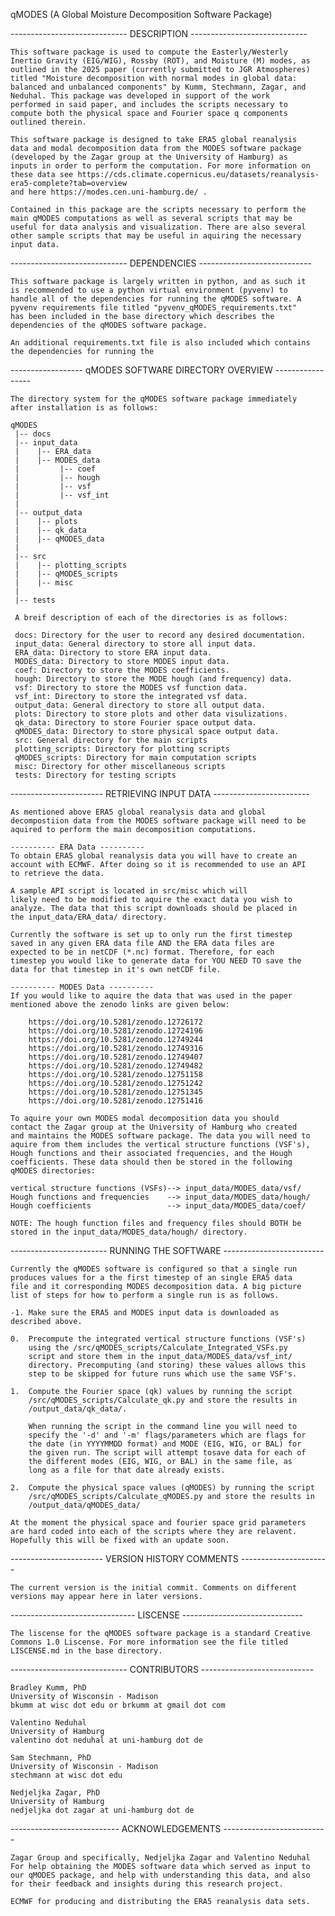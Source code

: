 qMODES (A Global Moisture Decomposition Software Package)

----------------------------- DESCRIPTION -----------------------------

    This software package is used to compute the Easterly/Westerly 
    Inertio Gravity (EIG/WIG), Rossby (ROT), and Moisture (M) modes, as
    outlined in the 2025 paper (currently submitted to JGR Atmospheres)
    titled "Moisture decomposition with normal modes in global data: 
    balanced and unbalanced components" by Kumm, Stechmann, Zagar, and
    Neduhal. This package was developed in support of the work 
    performed in said paper, and includes the scripts necessary to 
    compute both the physical space and Fourier space q components 
    outlined therein.

    This software package is designed to take ERA5 global reanalysis 
    data and modal decomposition data from the MODES software package 
    (developed by the Zagar group at the University of Hamburg) as 
    inputs in order to perform the computation. For more information on 
    these data see https://cds.climate.copernicus.eu/datasets/reanalysis-era5-complete?tab=overview 
    and here https://modes.cen.uni-hamburg.de/ .

    Contained in this package are the scripts necessary to perform the 
    main qMODES computations as well as several scripts that may be 
    useful for data analysis and visualization. There are also several
    other sample scripts that may be useful in aquiring the necessary 
    input data.


----------------------------- DEPENDENCIES ----------------------------

    This software package is largely written in python, and as such it 
    is recommended to use a python virtual environment (pyvenv) to 
    handle all of the dependencies for running the qMODES software. A 
    pyvenv requirements file titled "pyvenv_qMODES_requirements.txt" 
    has been included in the base directory which describes the 
    dependencies of the qMODES software package.

    An additional requirements.txt file is also included which contains 
    the dependencies for running the 


------------------ qMODES SOFTWARE DIRECTORY OVERVIEW -----------------

    The directory system for the qMODES software package immediately 
    after installation is as follows:

    qMODES
     |-- docs
     |-- input_data
     |    |-- ERA_data
     |    |-- MODES_data
     |         |-- coef
     |         |-- hough
     |         |-- vsf
     |         |-- vsf_int
     |
     |-- output_data
     |    |-- plots
     |    |-- qk_data
     |    |-- qMODES_data
     |
     |-- src
     |    |-- plotting_scripts
     |    |-- qMODES_scripts
     |    |-- misc
     |
     |-- tests

     A breif description of each of the directories is as follows:

     docs: Directory for the user to record any desired documentation.
     input_data: General directory to store all input data.
     ERA_data: Directory to store ERA input data.
     MODES_data: Directory to store MODES input data.
     coef: Directory to store the MODES coefficients.
     hough: Directory to store the MODE hough (and frequency) data.
     vsf: Directory to store the MODES vsf function data.
     vsf_int: Directory to store the integrated vsf data.
     output_data: General directory to store all output data.
     plots: Directory to store plots and other data visulizations.
     qk_data: Directory to store Fourier space output data.
     qMODES_data: Directory to store physical space output data.
     src: General directory for the main scripts
     plotting_scripts: Directory for plotting scripts
     qMODES_scripts: Directory for main computation scripts
     misc: Directory for other miscellaneous scripts
     tests: Directory for testing scripts


----------------------- RETRIEVING INPUT DATA ------------------------

    As mentioned above ERA5 global reanalysis data and global 
    decompostiion data from the MODES software package will need to be
    aquired to perform the main decomposition computations.

    ---------- ERA Data ----------
    To obtain ERA5 global reanalysis data you will have to create an 
    account with ECMWF. After doing so it is recommended to use an API
    to retrieve the data.

    A sample API script is located in src/misc which will 
    likely need to be modified to aquire the exact data you wish to 
    analyze. The data that this script downloads should be placed in
    the input_data/ERA_data/ directory.

    Currently the software is set up to only run the first timestep 
    saved in any given ERA data file AND the ERA data files are 
    expected to be in netCDF (*.nc) format. Therefore, for each 
    timestep you would like to generate data for YOU NEED TO save the
    data for that timestep in it's own netCDF file.
    
    ---------- MODES Data ----------
    If you would like to aquire the data that was used in the paper 
    mentioned above the zenodo links are given below:

        https://doi.org/10.5281/zenodo.12726172
        https://doi.org/10.5281/zenodo.12724196
        https://doi.org/10.5281/zenodo.12749244
        https://doi.org/10.5281/zenodo.12749316
        https://doi.org/10.5281/zenodo.12749407
        https://doi.org/10.5281/zenodo.12749482
        https://doi.org/10.5281/zenodo.12751158
        https://doi.org/10.5281/zenodo.12751242
        https://doi.org/10.5281/zenodo.12751345
        https://doi.org/10.5281/zenodo.12751416

    To aquire your own MODES modal decomposition data you should 
    contact the Zagar group at the University of Hamburg who created 
    and maintains the MODES software package. The data you will need to
    aquire from them includes the vertical structure functions (VSF's),
    Hough functions and their associated frequencies, and the Hough 
    coefficients. These data should then be stored in the following 
    qMODES directories:

    vertical structure functions (VSFs)--> input_data/MODES_data/vsf/
    Hough functions and frequencies    --> input_data/MODES_data/hough/
    Hough coefficients                 --> input_data/MODES_data/coef/

    NOTE: The hough function files and frequency files should BOTH be
    stored in the input_data/MODES_data/hough/ directory.

------------------------ RUNNING THE SOFTWARE -------------------------

    Currently the qMODES software is configured so that a single run 
    produces values for a the first timestep of an single ERA5 data 
    file and it corresponding MODES decomposition data. A big picture 
    list of steps for how to perform a single run is as follows.

    -1. Make sure the ERA5 and MODES input data is downloaded as 
    described above.

    0.  Precompute the integrated vertical structure functions (VSF's) 
        using the /src/qMODES_scripts/Calculate_Integrated_VSFs.py 
        script and store them in the input_data/MODES_data/vsf_int/ 
        directory. Precomputing (and storing) these values allows this
        step to be skipped for future runs which use the same VSF's.

    1.  Compute the Fourier space (qk) values by running the script 
        /src/qMODES_scripts/Calculate_qk.py and store the results in
        /output_data/qk_data/. 
       
        When running the script in the command line you will need to 
        specify the '-d' and '-m' flags/parameters which are flags for 
        the date (in YYYYMMDD format) and MODE (EIG, WIG, or BAL) for 
        the given run. The script will attempt tosave data for each of 
        the different modes (EIG, WIG, or BAL) in the same file, as 
        long as a file for that date already exists.

    2.  Compute the physical space values (qMODES) by running the script
        /src/qMODES_scripts/Calculate_qMODES.py and store the results in
        /output_data/qMODES_data/

    At the moment the physical space and fourier space grid parameters 
    are hard coded into each of the scripts where they are relavent.
    Hopefully this will be fixed with an update soon.


----------------------- VERSION HISTORY COMMENTS ----------------------

    The current version is the initial commit. Comments on different 
    versions may appear here in later versions.


------------------------------- LISCENSE ------------------------------    

    The liscense for the qMODES software package is a standard Creative
    Commons 1.0 Liscense. For more information see the file titled 
    LISCENSE.md in the base directory.


----------------------------- CONTRIBUTORS ----------------------------

    Bradley Kumm, PhD 
    University of Wisconsin - Madison
    bkumm at wisc dot edu or brkumm at gmail dot com

    Valentino Neduhal
    University of Hamburg
    valentino dot neduhal at uni-hamburg dot de

    Sam Stechmann, PhD
    University of Wisconsin - Madison
    stechmann at wisc dot edu

    Nedjeljka Zagar, PhD
    University of Hamburg
    nedjeljka dot zagar at uni-hamburg dot de

--------------------------- ACKNOWLEDGEMENTS --------------------------

    Zagar Group and specifically, Nedjeljka Zagar and Valentino Neduhal
    For help obtaining the MODES software data which served as input to
    our qMODES package, and help with understanding this data, and also
    for their feedback and insights during this research project.

    ECMWF for producing and distributing the ERA5 reanalysis data sets.





